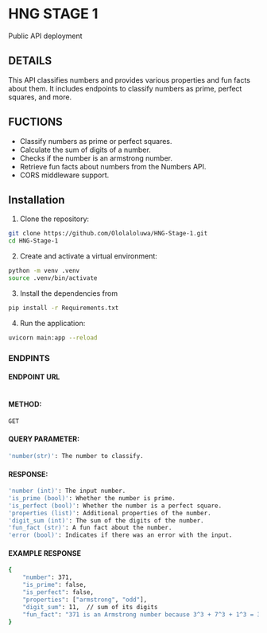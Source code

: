 # HNG STAGE 1
Public API deployment
## DETAILS
This API  classifies numbers and provides various properties and fun facts about them. It includes endpoints to classify numbers as prime, perfect squares, and more.

## FUCTIONS
- Classify numbers as prime or perfect squares.
- Calculate the sum of digits of a number.
- Checks if the number is an armstrong number.
- Retrieve fun facts about numbers from the Numbers API.
- CORS middleware support.

## Installation

1. Clone the repository:

```sh
git clone https://github.com/Ololaloluwa/HNG-Stage-1.git
cd HNG-Stage-1

```
2. Create and activate a virtual environment:
```sh
python -m venv .venv
source .venv/bin/activate 
```

3. Install the dependencies from
```sh
pip install -r Requirements.txt
```
4.  Run the application:
```sh
uvicorn main:app --reload
```

### ENDPINTS
#### ENDPOINT URL
```sh

```

#### METHOD:
 ```sh
 GET
 ```
#### QUERY PARAMETER:
```sh
'number(str)': The number to classify.
```
#### RESPONSE:
```sh
'number (int)': The input number.
'is_prime (bool)': Whether the number is prime.
'is_perfect (bool)': Whether the number is a perfect square.
'properties (list)': Additional properties of the number.
'digit_sum (int)': The sum of the digits of the number.
'fun_fact (str)': A fun fact about the number.
'error (bool)': Indicates if there was an error with the input.
```
#### EXAMPLE RESPONSE
```sh
{
    "number": 371,
    "is_prime": false,
    "is_perfect": false,
    "properties": ["armstrong", "odd"],
    "digit_sum": 11,  // sum of its digits
    "fun_fact": "371 is an Armstrong number because 3^3 + 7^3 + 1^3 = 371" //gotten from the numbers API
}
```